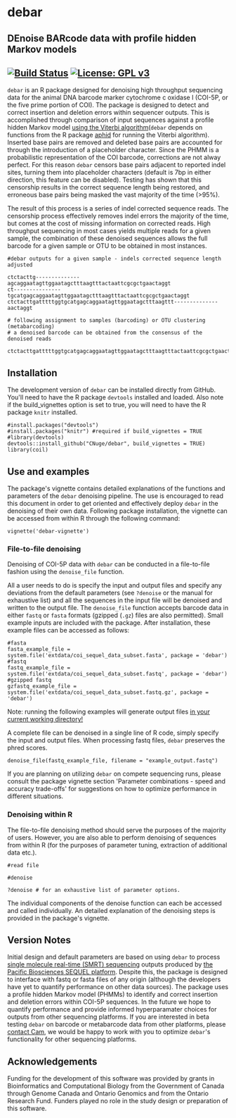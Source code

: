 # debar
## DEnoise BARcode data with profile hidden Markov models 
[![Build Status](https://travis-ci.com/CNuge/debar.svg?token=H6eQaqsE1kLqYX3zZ1Xz&branch=master)](https://travis-ci.com/CNuge/debar)
[![License: GPL v3](https://img.shields.io/badge/License-GPL%20v3-blue.svg)](http://www.gnu.org/licenses/gpl-3.0)
--------------------------------------------------------

`debar` is an R package designed for denoising high throughput sequencing data for the animal DNA barcode marker cytochrome c oxidase I (COI-5P, or the five prime portion of COI). The package is designed to detect and correct insertion and deletion errors within sequencer outputs. This is accomplished through comparison of input sequences against a profile hidden Markov model [using the Viterbi algorithm](https://en.wikipedia.org/wiki/Viterbi_algorithm)(`debar` depends on functions from the R package [aphid](https://CRAN.R-project.org/package=aphid) for running the Viterbi algorithm). Inserted base pairs are removed and deleted base pairs are accounted for through the introduction of a placeholder character. Since the PHMM is a probabilistic representation of the COI barcode, corrections are not alway perfect. For this reason `debar` censors base pairs adjacent to reported indel sites, turning them into placeholder characters (default is 7bp in either direction, this feature can be disabled). Testing has shown that this censorship results in the correct sequence length being restored, and erroneous base pairs being masked the vast majority of the time (>95%). 

The result of this process is a series of indel corrected sequence reads. The censorship process effectively removes indel errors the majority of the time, but comes at the cost of missing information on corrected reads. High throughput sequencing in most cases yields multiple reads for a given sample, the combination of these denoised sequences allows the full barcode for a given sample or OTU to be obtained in most instances.

```
#debar outputs for a given sample - indels corrected sequence length adjusted

ctctacttg--------------agcaggaatagttggaatagctttaagtttactaattcgcgctgaactaggt
ct---------------tgcatgagcaggaatagttggaatagctttaagtttactaattcgcgctgaactaggt
ctctacttgatttttggtgcatgagcaggaatagttggaatagctttaagttt--------------aactaggt

# following assignment to samples (barcoding) or OTU clustering (metabarcoding)
# a denoised barcode can be obtained from the consensus of the denoised reads 

ctctacttgatttttggtgcatgagcaggaatagttggaatagctttaagtttactaattcgcgctgaactaggt

```


## Installation

The development version of `debar` can be installed directly from GitHub. You'll need to have the R package `devtools` installed and loaded. Also note if the build_vignettes option is set to true, you will need to have the R package `knitr` installed.

```
#install.packages("devtools")
#install.packages("knitr") #required if build_vignettes = TRUE
#library(devtools) 
devtools::install_github("CNuge/debar", build_vignettes = TRUE)
library(coil)
```
## Use and examples

The package's vignette contains detailed explanations of the functions and parameters of the `debar` denoising pipeline. The use is encouraged to read this document in order to get oriented and effectively deploy `debar` in the denoising of their own data. Following package installation, the vignette can be accessed from within R through the following command:
```
vignette('debar-vignette')
```

### File-to-file denoising
Denoising of COI-5P data with `debar` can be conducted in a file-to-file fashion using the `denoise_file` function. 

All a user needs to do is specify the input and output files and specify any deviations from the default parameters (see `?denoise` or the manual for exhaustive list) and all the sequences in the input file will be denoised and written to the output file. The `denoise_file` function accepts barcode data in either `fastq` or `fasta` formats (gzipped (`.gz`) files are also permitted). Small example inputs are included with the package. After installation, these example files can be accessed as follows:

```
#fasta
fasta_example_file = system.file('extdata/coi_sequel_data_subset.fasta', package = 'debar')
#fastq
fastq_example_file = system.file('extdata/coi_sequel_data_subset.fastq', package = 'debar')
#gzipped fastq
gzfastq_example_file = system.file('extdata/coi_sequel_data_subset.fastq.gz', package = 'debar')
```
Note: running the following examples will generate output files [in your current working directory!](https://support.rstudio.com/hc/en-us/articles/200711843-Working-Directories-and-Workspaces)

A complete file can be denoised in a single line of R code, simply specify the input and output files. When processing fastq files, `debar` preserves the phred scores.
```
denoise_file(fastq_example_file, filename = "example_output.fastq")
```
If you are planning on utilizing `debar` on compete sequencing runs, please consult the package vignette section 'Parameter combinations - speed and accuracy trade-offs' for suggestions on how to optimize performance in different situations.

### Denoising within R

The file-to-file denoising method should serve the purposes of the majority of users. However, you are also able to perform denoising of sequences from within R (for the purposes of parameter tuning, extraction of additional data etc.).


```
#read file

```

```
#denoise

?denoise # for an exhaustive list of parameter options.
```

The individual components of the denoise function can each be accessed and called individually. An detailed explanation of the denoising steps is provided in the package's vignette.

## Version Notes

Initial design and default parameters are based on using `debar` to process [single molecule real-time (SMRT) sequencing](https://www.pacb.com/smrt-science/smrt-sequencing/) outputs produced by [the Pacific Biosciences SEQUEL platform](https://www.pacb.com/products-and-services/sequel-system/). Despite this, the package is designed to interface with fastq or fasta files of any origin (although the developers have yet to quantify performance on other data sources). The package uses a profile hidden Markov model (PHMMs) to identify and correct insertion and deletion errors within COI-5P sequences. In the future we hope to quantify performance and provide informed hyperparamater choices for outputs from other sequencing platforms. If you are interested in beta testing `debar` on barcode or metabarcode data from other platforms, please [contact Cam](https://cnuge.github.io), we would be happy to work with you to optimize `debar`'s functionality for other sequencing platforms.

## Acknowledgements

Funding for the development of this software was provided by grants in Bioinformatics and Computational Biology from the Government of Canada through Genome Canada and Ontario Genomics and from the Ontario Research Fund. Funders played no role in the study design or preparation of this software.
